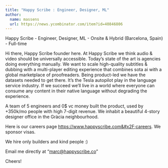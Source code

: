 ```yaml
---
title: "Happy Scribe : Engineer, Designer, ML"
author:
  name: massens
  url: https://news.ycombinator.com/item?id=40846806
---
```

Happy Scribe - Engineer, Designer, ML - Onsite &amp; Hybrid (Barcelona, Spain) - Full-time

Hi there, Happy Scribe founder here. At Happy Scribe we think audio &amp; video should be universally accessible. Today’s state of the art is agencies doing everything manually. We want to scale high-quality subtitles &amp; dubbing with a multi-player editing experience that combines sota ai with a global marketplace of proofreaders. Being product-led we have the datasets needed to get there. It’s the Tesla autopilot play in the language service industry. If we succeed we’ll live in a world where everyone can consume any content in their native language without degrading the experience.

A team of 5 engineers and 0$ vc money built the product, used by +350k&#x2F;mo people with high 7-digit revenue. We inhabit a beautiful 4-story designer office in the Gràcia neighbourhood.

Here is our careers page <a href="https:&#x2F;&#x2F;www.happyscribe.com&#x2F;careers" rel="nofollow">https:&#x2F;&#x2F;www.happyscribe.com&#x2F;careers</a>. We sponsor visas.

We hire only builders and kind people :)

Email me directly at “marc@happyscribe.co”

Cheers!
